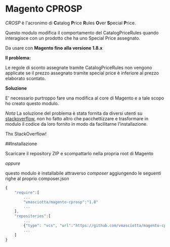 # Magento CPROSP

*CROSP* è l'acronimo di **C**atalog **P**rice **R**ules **O**ver **S**pecial **P**rice.

Questo modulo modifica il comportamento del CatalogPriceRules quando interagisce con un prodotto che ha uno Special Price assegnato.

Da usare con **Magento fino alla versione 1.8.x**

**Il problema:**

Le regole di sconto assegnate tramite CatalogPriceRules non vengono applicate se il prezzo assegnato tramite special price è inferiore al prezzo elaborato scontato.

**Soluzione**

E' necessario purtroppo fare una modifica al core di Magento e a tale scopo ho creato questo modulo.

*Nota*
La soluzione del problema è stata fornita da diversi utenti su [stackoverflow](http://stackoverflow.com/questions/18120342/catalog-price-rules-applied-to-special-price),
non ho fatto altro che pacchettizzare e trasformare in modulo il codice da loro fornito in modo da facilitarne l'installazione.

Thx StackOverflow!

##Installazione

Scaricare il repository ZIP e scompattarlo nella propria root di Magento

*oppure*

questo modulo è installabile attraverso *composer* aggiungendo le seguenti righe al proprio composer.json

```js
{
    "require":[
        ...
        "vmasciotta/magento-cprosp":"1.8"
        ...
    ],
    "repositories":[
        ...
        {"type": "vcs", "url":"https://github.com/vmasciotta/magento-cprosp.git"}
        ...
    ]
}
```